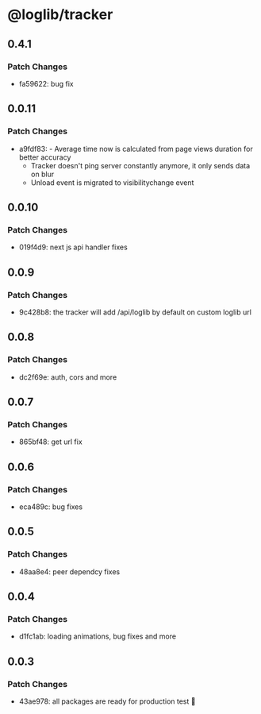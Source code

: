 # @loglib/tracker

## 0.4.1

### Patch Changes

- fa59622: bug fix

## 0.0.11

### Patch Changes

- a9fdf83: - Average time now is calculated from page views duration for better accuracy
  - Tracker doesn't ping server constantly anymore, it only sends data on blur
  - Unload event is migrated to visibilitychange event

## 0.0.10

### Patch Changes

- 019f4d9: next js api handler fixes

## 0.0.9

### Patch Changes

- 9c428b8: the tracker will add /api/loglib by default on custom loglib url

## 0.0.8

### Patch Changes

- dc2f69e: auth, cors and more

## 0.0.7

### Patch Changes

- 865bf48: get url fix

## 0.0.6

### Patch Changes

- eca489c: bug fixes

## 0.0.5

### Patch Changes

- 48aa8e4: peer dependcy fixes

## 0.0.4

### Patch Changes

- d1fc1ab: loading animations, bug fixes and more

## 0.0.3

### Patch Changes

- 43ae978: all packages are ready for production test 🚀
